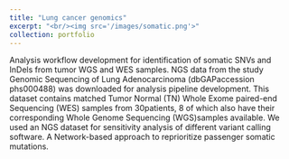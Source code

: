 ```yaml
---
title: "Lung cancer genomics"
excerpt: "<br/><img src='/images/somatic.png'>"
collection: portfolio
---
```


Analysis workflow development for identification of somatic SNVs and InDels from tumor WGS and WES samples. NGS data from the study Genomic Sequencing of Lung Adenocarcinoma (dbGAPaccession phs000488) was downloaded for analysis pipeline development. This dataset contains matched Tumor Normal (TN) Whole Exome paired-end Sequencing (WES) samples from 30patients, 8 of which also have their corresponding Whole Genome Sequencing (WGS)samples available. We used an NGS dataset for sensitivity analysis of different variant calling software. A Network-based approach to reprioritize passenger somatic mutations. 
